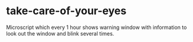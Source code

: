# take-care-of-your-eyes
Microscript which every 1 hour shows warning window with information to look out the window and blink several times.
